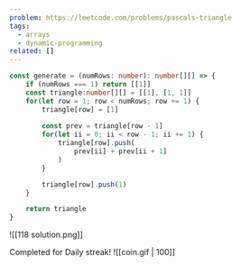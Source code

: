 ```yaml
---
problem: https://leetcode.com/problems/pascals-triangle
tags:
  - arrays
  - dynamic-programming
related: []
---
```

```ts
const generate = (numRows: number): number[][] => {
    if (numRows === 1) return [[1]]
    const triangle:number[][] = [[1], [1, 1]]
    for(let row = 1; row < numRows; row += 1) {
        triangle[row] = [1]
        
        const prev = triangle[row - 1] 
        for(let ii = 0; ii < row - 1; ii += 1) {
            triangle[row].push(
                prev[ii] + prev[ii + 1]
            )
        }

        triangle[row].push(1)
    }

    return triangle
}
```

![[118 solution.png]]

Completed for Daily streak!
![[coin.gif | 100]]
